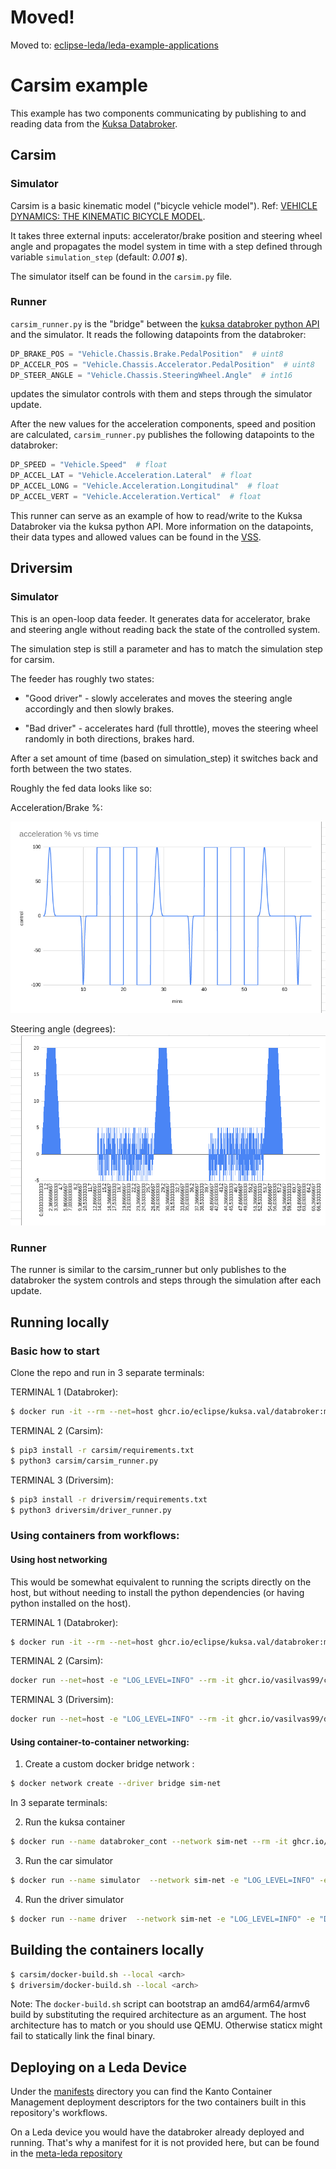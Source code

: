 # Moved!

Moved to: [eclipse-leda/leda-example-applications](https://github.com/eclipse-leda/leda-example-applications)

# Carsim example

This example has two components communicating by publishing to and reading data from the [Kuksa Databroker](https://github.com/eclipse/kuksa.val/tree/master/kuksa_databroker).

## Carsim

### Simulator

Carsim is a basic kinematic model ("bicycle vehicle model"). Ref: [VEHICLE DYNAMICS: THE KINEMATIC BICYCLE MODEL](https://thef1clan.com/2020/09/21/vehicle-dynamics-the-kinematic-bicycle-model/).

It takes three external inputs: accelerator/brake position and steering wheel angle and propagates the model system in time with a step defined through variable `simulation_step` (default: _0.001 **s**_).

The simulator itself can be found in the `carsim.py` file.

### Runner

`carsim_runner.py` is the "bridge" between the [kuksa databroker python API](https://pypi.org/project/kuksa-client/) and the simulator. It reads the following datapoints from the databroker:

```python
DP_BRAKE_POS = "Vehicle.Chassis.Brake.PedalPosition"  # uint8
DP_ACCELR_POS = "Vehicle.Chassis.Accelerator.PedalPosition"  # uint8
DP_STEER_ANGLE = "Vehicle.Chassis.SteeringWheel.Angle"  # int16
```

updates the simulator controls with them and steps through the simulator update.

After the new values for the acceleration components, speed and position are calculated, `carsim_runner.py` publishes the following datapoints to the databroker:

```python
DP_SPEED = "Vehicle.Speed"  # float
DP_ACCEL_LAT = "Vehicle.Acceleration.Lateral"  # float
DP_ACCEL_LONG = "Vehicle.Acceleration.Longitudinal"  # float
DP_ACCEL_VERT = "Vehicle.Acceleration.Vertical"  # float
```

This runner can serve as an example of how to read/write to the Kuksa Databroker via the kuksa python API. More information on the datapoints, their data types and allowed values can be found in the [VSS](https://digitalauto.netlify.app/model/J1zHH8k08FsgerR62SI4/cvi).

## Driversim

### Simulator

This is an open-loop data feeder. It generates data for accelerator, brake and steering angle without reading back the state of the controlled system.

The simulation step is still a parameter and has to match the simulation step for carsim.

The feeder has roughly two states:
- "Good driver" - slowly accelerates and moves the steering angle accordingly and then slowly brakes.

- "Bad driver" - accelerates hard (full throttle), moves the steering wheel randomly in both directions, brakes hard.

After a set amount of time (based on simulation_step) it switches back and forth between the two states.

Roughly the fed data looks like so:

Acceleration/Brake %:

![Acceleration](driversim/data_plots/driversim_acceleration_brake.png)


Steering angle (degrees):
![Steering angle](driversim/data_plots/driversim_steer_angle.png)



### Runner

The runner is similar to the carsim_runner but only publishes to the databroker the system controls and steps through the simulation after each update.

## Running locally

### Basic how to start

Clone the repo and run in 3 separate terminals:

TERMINAL 1 (Databroker): 

```bash
$ docker run -it --rm --net=host ghcr.io/eclipse/kuksa.val/databroker:master
```

TERMINAL 2 (Carsim): 

```bash
$ pip3 install -r carsim/requirements.txt 
$ python3 carsim/carsim_runner.py
```

TERMINAL 3 (Driversim): 

```bash
$ pip3 install -r driversim/requirements.txt 
$ python3 driversim/driver_runner.py
```

### Using containers from workflows:

#### Using host networking

This would be somewhat equivalent to running the scripts directly on the host, but without needing to 
install the python dependencies (or having python installed on the host).



TERMINAL 1 (Databroker): 

```bash
$ docker run -it --rm --net=host ghcr.io/eclipse/kuksa.val/databroker:master
```

TERMINAL 2 (Carsim): 

```bash
docker run --net=host -e "LOG_LEVEL=INFO" --rm -it ghcr.io/vasilvas99/carsim:main
```

TERMINAL 3 (Driversim): 

```bash
docker run --net=host -e "LOG_LEVEL=INFO" --rm -it ghcr.io/vasilvas99/driversim:main
```


#### Using container-to-container networking:

1) Create a custom docker bridge network :

```bash
$ docker network create --driver bridge sim-net
```

In 3 separate terminals:


2) Run the kuksa container

```bash
$ docker run --name databroker_cont --network sim-net --rm -it ghcr.io/eclipse/kuksa.val/databroker:master
```

3) Run the car simulator

```bash
$ docker run --name simulator  --network sim-net -e "LOG_LEVEL=INFO" -e "DATABROKER_ADDRESS=databroker_cont:55555" --rm -it ghcr.io/vasilvas99/carsim:main
```

4) Run the driver simulator 

```bash
$ docker run --name driver  --network sim-net -e "LOG_LEVEL=INFO" -e "DATABROKER_ADDRESS=databroker_cont:55555" --rm -it ghcr.io/vasilvas99/driversim:main
```

## Building the containers locally

```bash
$ carsim/docker-build.sh --local <arch>
$ driversim/docker-build.sh --local <arch>
```

Note: The `docker-build.sh` script can bootstrap an amd64/arm64/armv6 build by substituting the required architecture as an argument. The host architecture has to match <arch> or you should use QEMU. Otherwise staticx might fail to statically link the final binary.


## Deploying on a Leda Device

Under the [manifests](manifests/) directory you can find the Kanto Container Management deployment descriptors for the two containers built in this repository's workflows.

On a Leda device you would have the databroker already deployed and running. That's why a manifest for it is not provided here, but can be found in the [meta-leda repository](https://github.com/SoftwareDefinedVehicle/meta-leda-fork/blob/main/meta-leda-components/recipes-sdv/eclipse-leda/kanto-containers/core/databroker.json)

